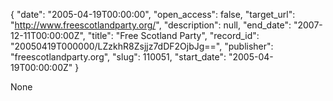 {
  "date": "2005-04-19T00:00:00", 
  "open_access": false, 
  "target_url": "http://www.freescotlandparty.org/", 
  "description": null, 
  "end_date": "2007-12-11T00:00:00Z", 
  "title": "Free Scotland Party", 
  "record_id": "20050419T000000/LZzkhR8Zsjjz7dDF2OjbJg==", 
  "publisher": "freescotlandparty.org", 
  "slug": 110051, 
  "start_date": "2005-04-19T00:00:00Z"
}

None